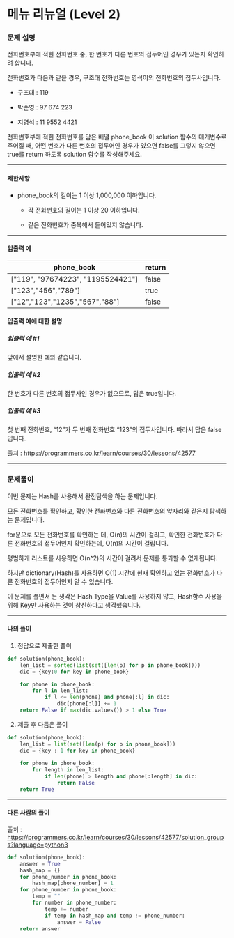 # 메뉴 리뉴얼 (Level 2)

### 문제 설명

전화번호부에 적힌 전화번호 중, 한 번호가 다른 번호의 접두어인 경우가 있는지 확인하려 합니다.   

전화번호가 다음과 같을 경우, 구조대 전화번호는 영석이의 전화번호의 접두사입니다.   

* 구조대 : 119

* 박준영 : 97 674 223

* 지영석 : 11 9552 4421

전화번호부에 적힌 전화번호를 담은 배열 phone_book 이 solution 함수의 매개변수로 주어질 때, 어떤 번호가 다른 번호의 접두어인 경우가 있으면 false를 그렇지 않으면 true를 return 하도록 solution 함수를 작성해주세요.   

---

#### 제한사항

* phone_book의 길이는 1 이상 1,000,000 이하입니다.

    * 각 전화번호의 길이는 1 이상 20 이하입니다.

    * 같은 전화번호가 중복해서 들어있지 않습니다.

---

#### 입출력 예

|phone_book|	return|
|-|-|
|\["119", "97674223", "1195524421"]|	false|
|\["123","456","789"]|	true|
|\["12","123","1235","567","88"]|	false|

#### 입출력 예에 대한 설명

##### 입출력 예 #1

앞에서 설명한 예와 같습니다.

##### 입출력 예 #2

한 번호가 다른 번호의 접두사인 경우가 없으므로, 답은 true입니다.

##### 입출력 예 #3

첫 번째 전화번호, “12”가 두 번째 전화번호 “123”의 접두사입니다. 따라서 답은 false입니다. 

출처 : https://programmers.co.kr/learn/courses/30/lessons/42577

---

### 문제풀이

이번 문제는 Hash를 사용해서 완전탐색을 하는 문제입니다.   

모든 전화번호를 확인하고, 확인한 전화번호와 다른 전화번호의 앞자리와 같은지 탐색하는 문제입니다.   

for문으로 모든 전화번호를 확인하는 데, O(n)의 시간이 걸리고, 확인한 전화번호가 다른 전화번호의 접두어인지 확인하는데, O(n)의 시간이 걸립니다.   

평범하게 리스트를 사용하면 O(n^2)의 시간이 걸려서 문제를 통과할 수 없게됩니다.   

하지만 dictionary(Hash)를 사용하면 O(1) 시간에 현재 확인하고 있는 전화번호가 다른 전화번호의 접두어인지 알 수 있습니다.   

이 문제를 풀면서 든 생각은 
Hash Type을 Value를 사용하지 않고, Hash함수 사용을 위해 Key만 사용하는 것이 참신하다고 생각했습니다.

---

#### 나의 풀이

1. 정답으로 제출한 풀이

~~~python
def solution(phone_book):
    len_list = sorted(list(set([len(p) for p in phone_book])))
    dic = {key:0 for key in phone_book}

    for phone in phone_book:
        for l in len_list:
            if l <= len(phone) and phone[:l] in dic:
                dic[phone[:l]] += 1
    return False if max(dic.values()) > 1 else True
~~~

2. 제출 후 다듬은 풀이

~~~python
def solution(phone_book):
    len_list = list(set([len(p) for p in phone_book]))
    dic = {key : 1 for key in phone_book}
    
    for phone in phone_book:
        for length in len_list:
            if len(phone) > length and phone[:length] in dic:
                return False
    return True
~~~

---

#### 다른 사람의 풀이

출처 : https://programmers.co.kr/learn/courses/30/lessons/42577/solution_groups?language=python3

~~~python
def solution(phone_book):
    answer = True
    hash_map = {}
    for phone_number in phone_book:
        hash_map[phone_number] = 1
    for phone_number in phone_book:
        temp = ""
        for number in phone_number:
            temp += number
            if temp in hash_map and temp != phone_number:
                answer = False
    return answer
~~~
